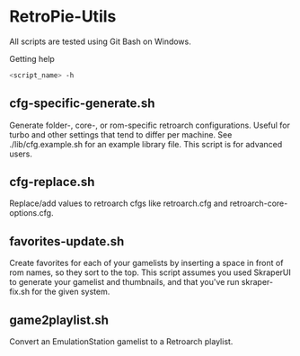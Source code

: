 # RetroPie-Utils

All scripts are tested using Git Bash on Windows.

Getting help

```sh
<script_name> -h
```

## cfg-specific-generate.sh

Generate folder-, core-, or rom-specific retroarch configurations. Useful for turbo and other settings that tend to differ per machine. See ./lib/cfg.example.sh for an example library file. This script is for advanced users.

## cfg-replace.sh

Replace/add values to retroarch cfgs like retroarch.cfg and retroarch-core-options.cfg.

## favorites-update.sh

Create favorites for each of your gamelists by inserting a space in front of rom names, so they sort to the top. This script assumes you used SkraperUI to generate your gamelist and thumbnails, and that you've run skraper-fix.sh for the given system.

## game2playlist.sh

Convert an EmulationStation gamelist to a Retroarch playlist.
